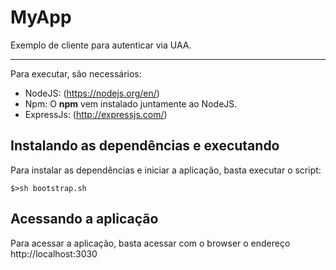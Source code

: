 # MyApp

Exemplo de cliente para autenticar via UAA.

***

Para executar, são necessários:

* NodeJS: (https://nodejs.org/en/)
* Npm: O **npm** vem instalado juntamente ao NodeJS.
* ExpressJs: (http://expressjs.com/)

## Instalando as dependências e executando
Para instalar as depend&ecirc;ncias e iniciar a aplica&ccedil;&atilde;o, basta executar o script:

    $>sh bootstrap.sh

## Acessando a aplica&ccedil;&atilde;o
Para acessar a aplica&ccedil;&atilde;o, basta acessar com o browser o endere&ccedil;o
http://localhost:3030 
